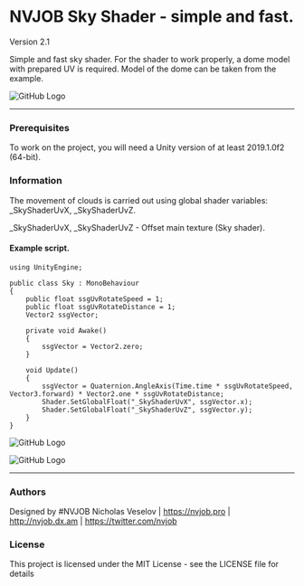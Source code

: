 # NVJOB Sky Shader - simple and fast.

Version 2.1

Simple and fast sky shader. For the shader to work properly, a dome model with prepared UV is required. Model of the dome can be taken from the example.

![GitHub Logo](https://lh3.googleusercontent.com/9rqrcitu-xxI-fDvsGkD-ZV0Re8nWvIdt9eRyhvSGccTbCMEYQlzfsj2V14DDVJlX6XYVuRNTTSw6Pse3Bse-vG9_Y3lvKDjUXU5QYuvx8Dp3pms7kC_2aqXGRSKGwXsT6QPReXgFnE-EW0OZ5_gZiHOkvBnoXhYSANzJSVcrPbtrSU3LiI2co7WaIyFbyilEhzjennF9cIT_Z8hfuKQnIGACCz0qjEMLve2tmMiLLr4meuYQaHb4kaM5vsmsEkNa83b8RFAoseQhDFyPDCtJ7zooV4lw9nZhEXK3LpvTsfXT1iO6BgEL1Rvk1IpyldzFogfvPMCI023XFVjlLtkQg7q5HiJInB2Oghgck4qtqmkJrP7YA4VZ5VF499eg05zE-lxSE6TaRVoJLj0Lqp9MY6aanXFsZY2beLlRAv6mwhXpnZ6yx1zSuNRXx81HQNxHL2O_DyI_qb34mbqbWkxOjxdWpwZM1_LrBzpxjvTP-RyB4r6OjrtUQ5PPX5EYK5PFRoKbVAO7x5jR9zKBedKdF0XRwAyWqek9_J3u8TKxEg6E1e2RtSU29fZ0hBByQAQe16tIaXb5l-q3owuR51oJ_8QM1EfAb-GaOU7RklHNW-weK8jrQmceRk63OYgiMXy0lYxtRkrze2DuTK1NabhckVI6rtNZjDLs03tivAImXx--IGb5oSFYJxmTuJPuE-cGeyIDhIjXjmR_Z-GrgvL7FZ-=w1637-h919-no)

------------------------------------

### Prerequisites

To work on the project, you will need a Unity version of at least 2019.1.0f2 (64-bit).

### Information

The movement of clouds is carried out using global shader variables: _SkyShaderUvX, _SkyShaderUvZ.

_SkyShaderUvX, _SkyShaderUvZ - Offset main texture (Sky shader).

#### Example script.

```
using UnityEngine;

public class Sky : MonoBehaviour
{
    public float ssgUvRotateSpeed = 1;
    public float ssgUvRotateDistance = 1;
    Vector2 ssgVector;

    private void Awake()
    {
        ssgVector = Vector2.zero;        
    }

    void Update()
    {
        ssgVector = Quaternion.AngleAxis(Time.time * ssgUvRotateSpeed, Vector3.forward) * Vector2.one * ssgUvRotateDistance;
        Shader.SetGlobalFloat("_SkyShaderUvX", ssgVector.x);
        Shader.SetGlobalFloat("_SkyShaderUvZ", ssgVector.y);
    }
}
```

![GitHub Logo](https://lh3.googleusercontent.com/gUIt5znM_d9WtsvAOoYrmD03WbwcsD-4z1VybD0hgyiJgYy9WVdq8D70A5rXMXc0EjwI6u8NCtUAMxHJHsgevTbEePKPYwaPtE2meKRco5CwPJm8-2UhMRFiGq0XH3VOIORwFrQZRG6HZb2eLN5cIE4vUeqd-m8aTsK5e1R_hLHkIIkPXLgg5FHzZK9WhO8-_qSsBKpDOMP6iMb-8AwbrE07JzOjK8uQ9BDS0J8QYsQy3pma4P67NM7176ujgS2qJ-igPtKAKtuMCFmN8b0gP6ajTjOpxpOKE_9YoS731wM6riarMMcynVXu9y0hNkh58HkUgMK8Rf5_GKen4cALCZcrfRF9rh5KDwBlix8CxiuKXhYBk_Ubmwv6z4Q44X5IweIajZ2zrGBxfVPCGjgvsNM0lSVf9qYIWY6c4wIDXaRcyBbjO03YROWx1FjT1H6Kd720QiYzXpUAbZEGBgKUrRy7ZSjhTpqWdL1uzi1nJ22-SrpVASYZJBjAD2zlNsRzqJdGLvELa7tU3wUhVDwsfXjjLLdYWv5FQPo6-e0Lt7Dy0ofulTglt-_MaqM3OxrJqBgZs4DItBn36194F4Vy3YCzZcKdDKXPq_93gpuVKlNpez79omknzQ5nhkE5u9Rmc85o-qYuTn1LpufBBfNR0rOrNkP767FmQadO0QG_fMyNFYQsr_w--abDflxMXjC5Q603zyT3enwaWmI7nsz4izl5=w401-h372-no)

![GitHub Logo](https://lh3.googleusercontent.com/kOMPRm--t1Nkh9qYb22aMk28Q_xFqP1-7kG7lWCPtisVZJbSaCAUel9mdLqb2i8uecVeZBQX0KjrHTUe0lWcUVZhHb8JQTYaHk1sKzjo9tpA0qhqKSFXyEs9QOECrYIBo6m9oICQkfTrcPiEb3gGVldskaHnl-kVkDn7R4lmJiGB5Z-1aXuPNkuv_5El1WbTGwBOvP6W3Z5Olt1gK96-cF0SJanlLGTWJeaRDBepXUPqgbmu3ZRFnygL_9zV7QN1OWVkC7eQOgRtIvrungrpFM6Anv6DpQqzJFNx6cZG14rBw0_HasRm8r39TBUlJe8fLyQLB60diSOpjhXyqU0AxP5_qA1wgIew8JTmNPSjHU4uDuv00-enRYf9JF6OowOVjsuNQbG4gTMKxWT_ddOl1xbJwvQYchgADpmT6ZG9CvzNB4qpZqHbKMYZ7RWgZ_EN_ZjuDiB8q4SnErB-sitiICxPELZAw5dmSMVY9-p1cMLuYziN7kdWiRNiZU35mljaDhwVQ2djpo728-UOtgLINrNArqWXf6LEz45eu5z5VsIoUbN0Q7wgyH2bDz0HFw6QTwdysAnHRIalIzKGepf4uWhosKYsT8PZ8gzwwdqtZAbkZeCmk_qFIsd9YPR_fECFPoCFKR95U5WbCkiHMUvc2IQGSa0SvsGvXXCdLF5hXDs2PpVNGFC5bj-P8ItaCKdwQbB_BU2kK1YPTYTPh44kFD5F=w399-h195-no)

------------------------------------

### Authors
Designed by #NVJOB Nicholas Veselov | https://nvjob.pro | http://nvjob.dx.am | https://twitter.com/nvjob

### License
This project is licensed under the MIT License - see the LICENSE file for details
